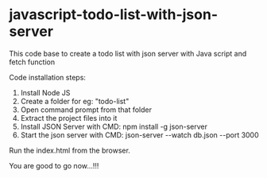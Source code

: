 # javascript-todo-list-with-json-server
This code base to create a todo list with json server with Java script and fetch function

Code installation steps:

1. Install Node JS
2. Create a folder for eg: "todo-list"
3. Open command prompt from that folder
4. Extract the project files into it
5. Install JSON Server with CMD: npm install -g json-server
6. Start the json server with CMD: json-server --watch db.json --port 3000

Run the index.html from the browser. 

You are good to go now...!!!
